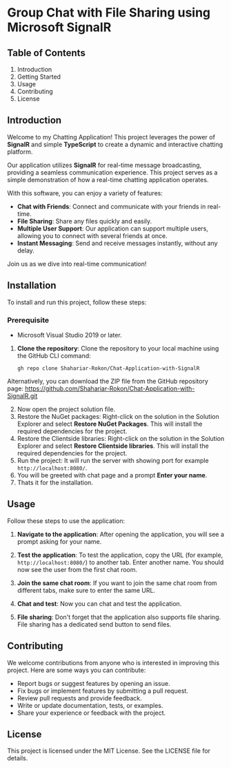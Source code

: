 # Group Chat with File Sharing using Microsoft SignalR

## Table of Contents
1. Introduction
2. Getting Started
3. Usage
4. Contributing
5. License

## Introduction

Welcome to my Chatting Application! This project leverages the power of **SignalR** and simple **TypeScript** to create a dynamic and interactive chatting platform.

Our application utilizes **SignalR** for real-time message broadcasting, providing a seamless communication experience. This project serves as a simple demonstration of how a real-time chatting application operates.

With this software, you can enjoy a variety of features:

- **Chat with Friends**: Connect and communicate with your friends in real-time.
- **File Sharing**: Share any files quickly and easily.
- **Multiple User Support**: Our application can support multiple users, allowing you to connect with several friends at once.
- **Instant Messaging**: Send and receive messages instantly, without any delay.

Join us as we dive into real-time communication!

## Installation
To install and run this project, follow these steps:

### Prerequisite
- Microsoft Visual Studio 2019 or later.

1. **Clone the repository**: Clone the repository to your local machine using the GitHub CLI command:

   ```shell
   gh repo clone Shahariar-Rokon/Chat-Application-with-SignalR
   
  Alternatively, you can download the ZIP file from the GitHub repository page: https://github.com/Shahariar-Rokon/Chat-Application-with-SignalR.git
  
2. Now open the project solution file.
3. Restore the NuGet packages: Right-click on the solution in the Solution Explorer and select **Restore NuGet Packages**. This will install the required dependencies for the project.
4. Restore the Clientside libraries: Right-click on the solution in the Solution Explorer and select **Restore Clientside libraries**. This will install the required dependencies for the project.
5. Run the project: It will run the server with showing port for example `http://localhost:8080/`.
6. You will be greeted with chat page and a prompt **Enter your name**.
7. Thats it for the installation.
   
## Usage

Follow these steps to use the application:

1. **Navigate to the application**: After opening the application, you will see a prompt asking for your name.

2. **Test the application**: To test the application, copy the URL (for example, `http://localhost:8080/`) to another tab. Enter another name. You should now see the user from the first chat room.

4. **Join the same chat room**: If you want to join the same chat room from different tabs, make sure to enter the same URL.

5. **Chat and test**: Now you can chat and test the application.

6. **File sharing**: Don't forget that the application also supports file sharing. File sharing has a dedicated send button to send files.

## Contributing

We welcome contributions from anyone who is interested in improving this project. Here are some ways you can contribute:

- Report bugs or suggest features by opening an issue.
- Fix bugs or implement features by submitting a pull request.
- Review pull requests and provide feedback.
- Write or update documentation, tests, or examples.
- Share your experience or feedback with the project.

## License

This project is licensed under the MIT License. See the LICENSE file for details.
